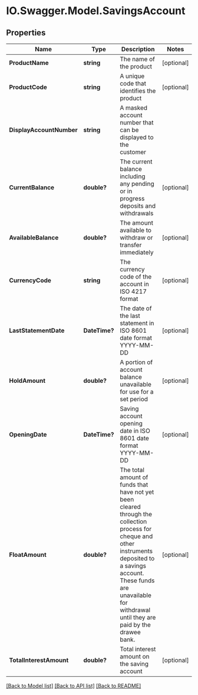 # IO.Swagger.Model.SavingsAccount
## Properties

Name | Type | Description | Notes
------------ | ------------- | ------------- | -------------
**ProductName** | **string** | The name of the product | [optional] 
**ProductCode** | **string** | A unique code that identifies the product | [optional] 
**DisplayAccountNumber** | **string** | A masked account number that can be displayed to the customer | 
**CurrentBalance** | **double?** | The current balance including any pending or in progress deposits and withdrawals | [optional] 
**AvailableBalance** | **double?** | The amount available  to withdraw or transfer immediately | [optional] 
**CurrencyCode** | **string** | The currency code of the account in ISO 4217 format | [optional] 
**LastStatementDate** | **DateTime?** | The date of the last statement in ISO 8601 date format YYYY-MM-DD | [optional] 
**HoldAmount** | **double?** | A portion of account balance unavailable for use for a set period | [optional] 
**OpeningDate** | **DateTime?** | Saving account opening date in ISO 8601 date format YYYY-MM-DD | [optional] 
**FloatAmount** | **double?** | The total amount of funds that have not yet been cleared through the collection process for cheque and other instruments deposited to a savings account. These funds are unavailable for withdrawal until they are paid by the drawee bank. | [optional] 
**TotalInterestAmount** | **double?** | Total interest amount on the saving account | [optional] 

[[Back to Model list]](../README.md#documentation-for-models) [[Back to API list]](../README.md#documentation-for-api-endpoints) [[Back to README]](../README.md)


